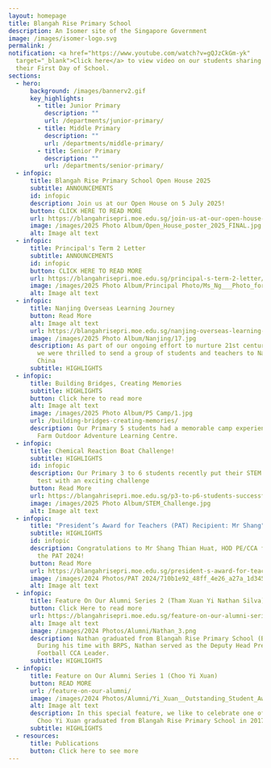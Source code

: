 ```yaml
---
layout: homepage
title: Blangah Rise Primary School
description: An Isomer site of the Singapore Government
image: /images/isomer-logo.svg
permalink: /
notification: <a href="https://www.youtube.com/watch?v=gQJzCkGm-yk"
  target="_blank">Click here</a> to view video on our students sharing about
  their First Day of School.
sections:
  - hero:
      background: /images/bannerv2.gif
      key_highlights:
        - title: Junior Primary
          description: ""
          url: /departments/junior-primary/
        - title: Middle Primary
          description: ""
          url: /departments/middle-primary/
        - title: Senior Primary
          description: ""
          url: /departments/senior-primary/
  - infopic:
      title: Blangah Rise Primary School Open House 2025
      subtitle: ANNOUNCEMENTS
      id: infopic
      description: Join us at our Open House on 5 July 2025!
      button: CLICK HERE TO READ MORE
      url: https://blangahrisepri.moe.edu.sg/join-us-at-our-open-house-on-5-july-2025/
      image: /images/2025 Photo Album/Open_House_poster_2025_FINAL.jpg
      alt: Image alt text
  - infopic:
      title: Principal's Term 2 Letter
      subtitle: ANNOUNCEMENTS
      id: infopic
      button: CLICK HERE TO READ MORE
      url: https://blangahrisepri.moe.edu.sg/principal-s-term-2-letter/
      image: /images/2025 Photo Album/Principal Photo/Ms_Ng___Photo_for_Letter_.jpg
      alt: Image alt text
  - infopic:
      title: Nanjing Overseas Learning Journey
      button: Read More
      alt: Image alt text
      url: https://blangahrisepri.moe.edu.sg/nanjing-overseas-learning-journey/
      image: /images/2025 Photo Album/Nanjing/17.jpg
      description: As part of our ongoing effort to nurture 21st century competencies,
        we were thrilled to send a group of students and teachers to Nanjing,
        China
      subtitle: HIGHLIGHTS
  - infopic:
      title: Building Bridges, Creating Memories
      subtitle: HIGHLIGHTS
      button: Click here to read more
      alt: Image alt text
      image: /images/2025 Photo Album/P5 Camp/1.jpg
      url: /building-bridges-creating-memories/
      description: Our Primary 5 students had a memorable camp experience at MOE Dairy
        Farm Outdoor Adventure Learning Centre.
  - infopic:
      title: Chemical Reaction Boat Challenge!
      subtitle: HIGHLIGHTS
      id: infopic
      description: Our Primary 3 to 6 students recently put their STEM skills to the
        test with an exciting challenge
      button: Read More
      url: https://blangahrisepri.moe.edu.sg/p3-to-p6-students-successfully-navigate-chemical-reaction-boat-challenge/
      image: /images/2025 Photo Album/STEM_Challenge.jpg
      alt: Image alt text
  - infopic:
      title: "President’s Award for Teachers (PAT) Recipient: Mr Shang"
      subtitle: HIGHLIGHTS
      id: infopic
      description: Congratulations to Mr Shang Thian Huat, HOD PE/CCA for receiving
        the PAT 2024!
      button: Read More
      url: https://blangahrisepri.moe.edu.sg/president-s-award-for-teachers-pat-recipient-mr-shang-thian-huat-hod-pe-cca/
      image: /images/2024 Photos/PAT 2024/710b1e92_48ff_4e26_a27a_1d3451047f74.jpg
      alt: Image alt text
  - infopic:
      title: Feature On Our Alumni Series 2 (Tham Xuan Yi Nathan Silva)
      button: Click Here to read more
      url: https://blangahrisepri.moe.edu.sg/feature-on-our-alumni-series-2-tham-xuan-yi-nathan-silva/
      alt: Image alt text
      image: /images/2024 Photos/Alumni/Nathan_3.png
      description: Nathan graduated from Blangah Rise Primary School (BRPS) in 2023.
        During his time with BRPS, Nathan served as the Deputy Head Prefect and
        Football CCA Leader.
      subtitle: HIGHLIGHTS
  - infopic:
      title: Feature on Our Alumni Series 1 (Choo Yi Xuan)
      button: READ MORE
      url: /feature-on-our-alumni/
      image: /images/2024 Photos/Alumni/Yi_Xuan__Outstanding_Student_Award_.jpg
      alt: Image alt text
      description: In this special feature, we like to celebrate one of our alumni.
        Choo Yi Xuan graduated from Blangah Rise Primary School in 2017.
      subtitle: HIGHLIGHTS
  - resources:
      title: Publications
      button: Click here to see more
---
```

